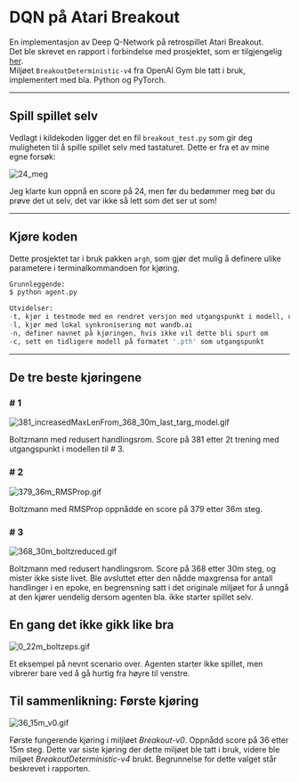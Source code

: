 # DQN på Atari Breakout

En implementasjon av Deep Q-Network på retrospillet Atari Breakout.  
Det ble skrevet en rapport i forbindelse med prosjektet, som er tilgjengelig [her](http://www.google.no).  
Miljøet `BreakoutDeterministic-v4` fra OpenAI Gym ble tatt i bruk, implementert med bla. Python og PyTorch.

----
## Spill spillet selv

Vedlagt i kildekoden ligger det en fil `breakout_test.py` som gir deg muligheten til å spille spillet selv med tastaturet.
Dette er fra et av mine egne forsøk:

![24_meg](https://github.com/Martinnilsen99/Atari_Breakout_openAIGym/blob/master/ReadMe/Gifs/24_meg.gif)

Jeg klarte kun oppnå en score på 24, men før du bedømmer meg bør du prøve det ut selv, det var ikke så lett som det ser ut som!

---
## Kjøre koden

Dette prosjektet tar i bruk pakken `argh`, som gjør det mulig å definere ulike parametere i terminalkommandoen for kjøring.
```Python
Grunnleggende:
$ python agent.py

Utvidelser:
-t, kjør i testmode med en rendret versjon med utgangspunkt i modell, uten trening
-l, kjør med lokal synkronisering mot wandb.ai
-n, definer navnet på kjøringen, hvis ikke vil dette bli spurt om
-c, sett en tidligere modell på formatet '.pth' som utgangspunkt 
```

---
## De tre beste kjøringene

### \# 1

![381_increasedMaxLenFrom_368_30m_last_targ_model.gif](https://github.com/Martinnilsen99/Atari_Breakout_openAIGym/blob/master/ReadMe/Gifs/381_increasedMaxLenFrom_368_30m_last_targ_model.gif "Boltzmann med justert handlingsrom og økt makslengde på handlinger i epoke. Score på 381.")

Boltzmann med redusert handlingsrom. Score på 381 etter 2t trening med utgangspunkt i modellen til \# 3.

### \# 2

![379_36m_RMSProp.gif](https://github.com/Martinnilsen99/Atari_Breakout_openAIGym/blob/master/ReadMe/Gifs/379_36m_RMSProp.gif "Boltzmann med RMSProp. 379 etter 36m steg.")

Boltzmann med RMSProp oppnådde en score på 379 etter 36m steg.

### \# 3

![368_30m_boltzreduced.gif](https://github.com/Martinnilsen99/Atari_Breakout_openAIGym/blob/master/ReadMe/Gifs/368_30m_boltzreduced.gif "Boltzmann med justert handlingsrom. 368 etter 30m steg.")

Boltzmann med redusert handlingsrom. Score på 368 etter 30m steg, og mister ikke siste livet. Ble avsluttet etter den nådde maxgrensa for antall handlinger i en epoke, en begrensning satt i det originale miljøet for å unngå at den kjører uendelig dersom agenten bla. ikke starter spillet selv.

## En gang det ikke gikk like bra

![0_22m_boltzeps.gif](https://github.com/Martinnilsen99/Atari_Breakout_openAIGym/blob/master/ReadMe/Gifs/0_22m_boltzeps.gif "Boltzmann med synkende epsilon. Uendelig løkke ettersom den ikke starter spillet.")

Et eksempel på nevnt scenario over. Agenten starter ikke spillet, men vibrerer bare ved å gå hurtig fra høyre til venstre.

## Til sammenlikning: Første kjøring

![36_15m_v0.gif](https://github.com/Martinnilsen99/Atari_Breakout_openAIGym/blob/master/ReadMe/Gifs/36_15m_v0.gif "Første fungerende kjøring i Breakout-v0. Score på 36 etter 15m steg.")

Første fungerende kjøring i miljløet *Breakout-v0*. Oppnådd score på 36 etter 15m steg. Dette var siste kjøring der dette miljøet ble tatt i bruk, videre ble miljøet *BreakoutDeterministic-v4* brukt. Begrunnelse for dette valget står beskrevet i rapporten.

